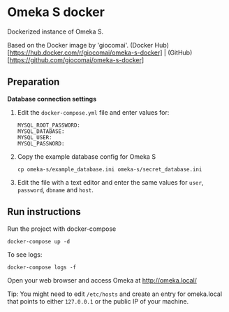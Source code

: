 # Omeka S docker
Dockerized instance of Omeka S.

Based on the Docker image by 'giocomai'. (Docker Hub)[https://hub.docker.com/r/giocomai/omeka-s-docker] | (GitHub)[https://github.com/giocomai/omeka-s-docker]


## Preparation

**Database connection settings**

1. Edit the `docker-compose.yml` file and enter values for:
    ```
    MYSQL_ROOT_PASSWORD:
    MYSQL_DATABASE: 
    MYSQL_USER:
    MYSQL_PASSWORD:
    ```

1. Copy the example database config for Omeka S
    ```
    cp omeka-s/example_database.ini omeka-s/secret_database.ini
    ```

1. Edit the file with a text editor and enter the same values for `user`, `password`, `dbname` and `host`.

## Run instructions
Run the project with docker-compose
```
docker-compose up -d
```

To see logs:
```
docker-compose logs -f
```

Open your web browser and access Omeka at http://omeka.local/ 

Tip: You might need to edit `/etc/hosts` and create an entry for omeka.local that points to either `127.0.0.1` or the public IP of your machine.


